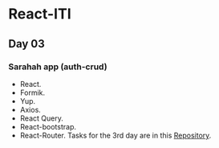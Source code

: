 # React-ITI
## Day 03
### Sarahah app (auth-crud)
- React.
- Formik.
- Yup.
- Axios.
- React Query.
- React-bootstrap.
- React-Router.
Tasks for the 3rd day are in this [Repository](https://github.com/Sherif-jr/Sarahah-App).
